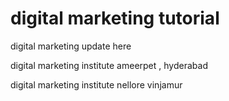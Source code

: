  # digital marketing tutorial
 
 digital marketing  update here
 
 digital marketing  institute 
 ameerpet , hyderabad


digital marketing institute 
nellore vinjamur
